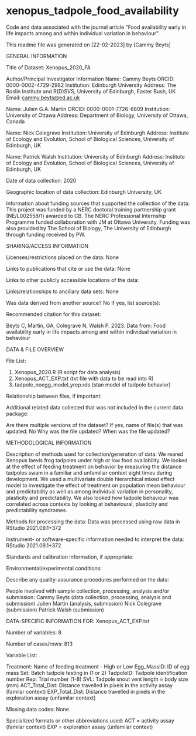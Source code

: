 # xenopus_tadpole_food_availability
Code and data associated with the journal article "Food availability early in life impacts among and within individual variation in behaviour".

This readme file was generated on [22-02-2023] by [Cammy Beyts]

GENERAL INFORMATION

Title of Dataset: Xenopus_2020_FA

Author/Principal Investigator Information
Name: Cammy Beyts
ORCID: 0000-0002-4729-2982
Institution: Edinburgh University
Address: The Roslin Institute and R(D)SVS, University of Edinburgh, Easter Bush, UK
Email: cammy.beyts@ed.ac.uk

Name: Julien G.A. Martin
ORCID: 0000-0001-7726-6809
Institution: University of Ottawa
Address: Department of Biology, University of Ottawa, Canada

Name: Nick Colegrave
Institution: University of Edinburgh
Address: Institute of Ecology and Evolution, School of Biological Sciences, University of Edinburgh, UK

Name: Patrick Walsh
Institution: University of Edinburgh
Address: Institute of Ecology and Evolution, School of Biological Sciences, University of Edinburgh, UK


Date of data collection: 2020

Geographic location of data collection: Edinburgh University, UK

Information about funding sources that supported the collection of the data: 
This project was funded by a NERC doctoral training partnership grant (NE/L002558/1) awarded to CB.  The NERC Professional Internship Programme funded collaboration with JM at Ottawa University. Funding was also provided by The School of Biology, The University of Edinburgh through funding received by PW.

SHARING/ACCESS INFORMATION

Licenses/restrictions placed on the data: None

Links to publications that cite or use the data: None

Links to other publicly accessible locations of the data: 


Links/relationships to ancillary data sets: None

Was data derived from another source? No
If yes, list source(s):

Recommended citation for this dataset: 

Beyts C, Martin, GA, Colegrave N, Walsh P. 2023. Data from: Food availability early in life impacts among and within individual variation in behaviour

DATA & FILE OVERVIEW

File List:

1) Xenopus_2020.R (R script for data analysis)
2) Xenopus_ACT_EXP.txt (txt file with data to be read into R)
3) tadpole_noegg_model_yrep.rds (stan model of tadpole behavior)

Relationship between files, if important: 

Additional related data collected that was not included in the current data package: 

Are there multiple versions of the dataset?
If yes, name of file(s) that was updated: No
Why was the file updated? 
When was the file updated? 

METHODOLOGICAL INFORMATION

Description of methods used for collection/generation of data: 
We reared Xenopus laevis frog tadpoles under high or low food availability. We looked at the effect of feeding treatment on behavior by measuring the distance tadpoles swam in a familiar and unfamiliar context eight times during development.  We used a multivariate double hierarchical mixed effect model to investigate the effect of treatment on population mean behaviour and predictability as well as among individual variation in personality, plasticity and predictability.  We also looked how tadpole behaviour was correlated across contexts by looking at behavioural, plasticity and predictability syndromes. 

Methods for processing the data: Data was processed using raw data in RStudio 2021.09.1+372 

Instrument- or software-specific information needed to interpret the data: RStudio 2021.09.1+372

Standards and calibration information, if appropriate: 

Environmental/experimental conditions: 

Describe any quality-assurance procedures performed on the data: 

People involved with sample collection, processing, analysis and/or submission: 
Cammy Beyts (data collection, processing, analysis and submission)
Julien Martin (analysis, submission)
Nick Colegrave (submission)
Patrick Walsh (submission)

DATA-SPECIFIC INFORMATION FOR: Xenopus_ACT_EXP.txt

Number of variables: 8

Number of cases/rows: 813

Variable List:

Treatment: Name of feeding treatment - High or Low
Egg_MassID: ID of egg mass
Set: Batch tadpole testing in (1 or 2)
TadpoleID: Tadpole identification number
Rep: Trial number (1-8)
SVL: Tadpole snout vent length = body size (mm)
ACT_Total_Dist: Distance travelled in pixels in the activity assay (familar context)
EXP_Total_Dist: Distance travelled in pixels in the exploration assay (unfamilar context)

Missing data codes: None

Specialized formats or other abbreviations used: 
ACT = activity assay (familar context)
EXP = exploration assay (unfamilar context)
